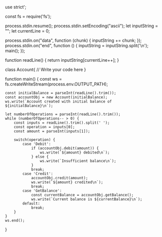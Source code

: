 use strict';

const fs = require('fs');

process.stdin.resume();
process.stdin.setEncoding("ascii");
let inputString = "";
let currentLine = 0;

process.stdin.on("data", function (chunk) {
    inputString += chunk;
});
process.stdin.on("end", function () {
    inputString = inputString.split('\n');
    main();
});

function readLine() {
  return inputString[currentLine++];
}

class Account{
    // Write your code here
}


function main() {
    const ws = fs.createWriteStream(process.env.OUTPUT_PATH);
    
    const initialBalance = parseInt(readLine().trim());
    const accountObj = new Account(initialBalance);
    ws.write(`Account created with initial balance of ${initialBalance}\n`);
    
    let numberOfOperations = parseInt(readLine().trim());
    while (numberOfOperations-- > 0) {
        const inputs = readLine().trim().split(' ');
        const operation = inputs[0];
        const amount = parseInt(inputs[1]);

        switch(operation) {
            case 'Debit':
                if (accountObj.debit(amount)) {
                    ws.write(`${amount} debited\n`);
                } else {
                    ws.write(`Insufficient balance\n`);
                }
                break;
            case 'Credit':
                accountObj.credit(amount);
                ws.write(`${amount} credited\n`);
                break;
            case 'GetBalance':
                const currentBalance = accountObj.getBalance();
                ws.write(`Current balance is ${currentBalance}\n`);
            default:
                break;
        }
    }
    ws.end();
}
